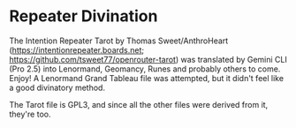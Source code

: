 # Repeater Divination
The Intention Repeater Tarot by Thomas Sweet/AnthroHeart (https://intentionrepeater.boards.net; https://github.com/tsweet77/openrouter-tarot) was translated by Gemini CLI (Pro 2.5) into Lenormand, Geomancy, Runes and probably others to come. Enjoy!
A Lenormand Grand Tableau file was attempted, but it didn't feel like a good divinatory method.

The Tarot file is GPL3, and since all the other files were derived from it, they're too.

